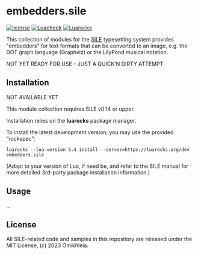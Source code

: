 # embedders.sile

[![license](https://img.shields.io/github/license/Omikhleia/embedders.sile?label=License)](LICENSE)
[![Luacheck](https://img.shields.io/github/actions/workflow/status/Omikhleia/embedders.sile/luacheck.yml?branch=main&label=Luacheck&logo=Lua)](https://github.com/Omikhleia/embedders.sile/actions?workflow=Luacheck)
[![Luarocks](https://img.shields.io/luarocks/v/Omikhleia/embedders.sile?label=Luarocks&logo=Lua)](https://luarocks.org/modules/Omikhleia/embedders.sile)

This collection of modules for the [SILE](https://github.com/sile-typesetter/sile) typesetting
system provides "embedders" for text formats that can be converted to an image, e.g. the DOT
graph language (Graphviz) or the LilyPond musical notation.

NOT YET READY FOR USE - JUST A QUICK'N DIRTY ATTEMPT

## Installation

NOT AVAILABLE YET

This module collection requires SILE v0.14 or upper.

Installation relies on the **luarocks** package manager.

To install the latest development version, you may use the provided “rockspec”:

```
luarocks --lua-version 5.4 install --server=https://luarocks.org/dev embedders.sile
```

(Adapt to your version of Lua, if need be, and refer to the SILE manual for more
detailed 3rd-party package installation information.)

## Usage

...

## License

All SILE-related code and samples in this repository are released under the MIT License, (c) 2023 Omikhleia.
